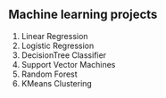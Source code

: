 ## Machine learning projects
1. Linear Regression
2. Logistic Regression
3. DecisionTree Classifier
4. Support Vector Machines
5. Random Forest
6. KMeans Clustering









